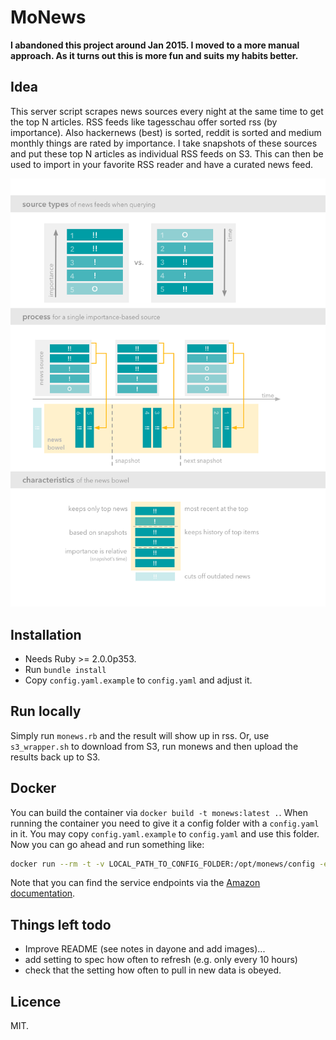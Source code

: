 # MoNews

**I abandoned this project around Jan 2015. I moved to a more manual approach. As it turns out this is more fun and suits my habits better.**

## Idea

This server script scrapes news sources every night at the same time to get the top N articles. RSS feeds like tagesschau offer sorted rss (by importance). Also hackernews (best) is sorted, reddit is sorted and medium monthly things are rated by importance.
I take snapshots of these sources and put these top N articles as individual RSS feeds on S3.
This can then be used to import in your favorite RSS reader and have a curated news feed.

![monews overview](https://raw.githubusercontent.com/motine/monews/master/docs/monews.png)

## Installation

* Needs Ruby >= 2.0.0p353.
* Run `bundle install`
* Copy `config.yaml.example` to `config.yaml` and adjust it.

## Run locally

Simply run `monews.rb` and the result will show up in rss. Or, use `s3_wrapper.sh` to download from S3, run monews and then upload the results back up to S3.

## Docker

You can build the container via `docker build -t monews:latest .`. When running the container you need to give it a config folder with a `config.yaml` in it. You may copy `config.yaml.example` to `config.yaml` and use this folder. Now you can go ahead and run something like:

```bash
docker run --rm -t -v LOCAL_PATH_TO_CONFIG_FOLDER:/opt/monews/config -e "AWS_ACCESS_KEY_ID=..." -e "AWS_SECRET_ACCESS_KEY=..." -e "EC2_URL=https://END-POINT" monews:latest
```

Note that you can find the service endpoints via the [Amazon documentation](http://docs.aws.amazon.com/general/latest/gr/rande.html#ec2_region).

## Things left todo

* Improve README (see notes in dayone and add images)...
* add setting to spec how often to refresh (e.g. only every 10 hours)
* check that the setting how often to pull in new data is obeyed.

## Licence

MIT.